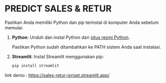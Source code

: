 # PREDICT SALES & RETUR
Pastikan Anda memiliki Python dan pip terinstal di komputer Anda sebelum memulai.

1. **Python**: Unduh dan instal Python dari [situs resmi Python](https://www.python.org/downloads/).
   
   Pastikan Python sudah ditambahkan ke PATH sistem Anda saat instalasi.

2. **Streamlit**: Instal Streamlit menggunakan pip:

   ```bash
   pip install streamlit
link demo : https://sales-retur-isriset.streamlit.app/
